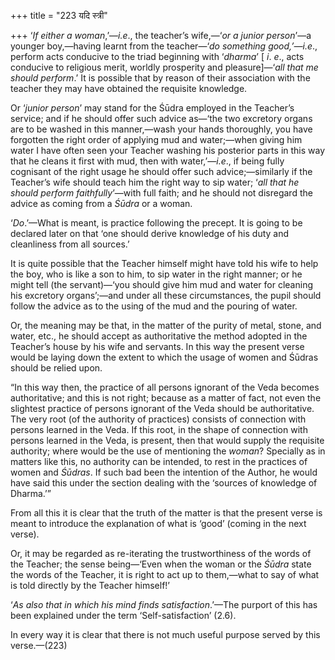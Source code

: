 +++
title = "223 यदि स्त्री"

+++
‘*If either a woman*,’—*i.e*., the teacher’s wife,—‘*or a junior
person*’—a younger boy,—having learnt from the teacher—‘*do something
good,’—i.e*., perform acts conducive to the triad beginning with
‘*dharma*’ \[ *i*. *e*., acts conducive to religious merit, worldly
prosperity and pleasure\]—‘*all that me should perform*.’ It is possible
that by reason of their association with the teacher they may have
obtained the requisite knowledge.

Or ‘*junior person*’ may stand for the Śūdra employed in the Teacher’s
service; and if he should offer such advice as—‘the two excretory organs
are to be washed in this manner,—wash your hands thoroughly, you have
forgotten the right order of applying mud and water;—when giving him
water I have often seen your Teacher washing his posterior parts in this
way that he cleans it first with mud, then with water,’—*i.e*., if being
fully cognisant of the right usage he should offer such
advice;—similarly if the Teacher’s wife should teach him the right way
to sip water; ‘*all that he should perform faithfully*’—with full faith;
and he should not disregard the advice as coming from a *Śūdra* or a
woman.

‘*Do*.’—What is meant, is practice following the precept. It is going to
be declared later on that ‘one should derive knowledge of his duty and
cleanliness from all sources.’

It is quite possible that the Teacher himself might have told his wife
to help the boy, who is like a son to him, to sip water in the right
manner; or he might tell (the servant)—‘you should give him mud and
water for cleaning his excretory organs’;—and under all these
circumstances, the pupil should follow the advice as to the using of the
mud and the pouring of water.

Or, the meaning may be that, in the matter of the purity of metal,
stone, and water, etc., he should accept as authoritative the method
adopted in the Teacher’s house by his wife and servants. In this way the
present verse would be laying down the extent to which the usage of
women and Śūdras should be relied upon.

“In this way then, the practice of all persons ignorant of the Veda
becomes authoritative; and this is not right; because as a matter of
fact, not even the slightest practice of persons ignorant of the Veda
should be authoritative. The very root (of the authority of practices)
consists of connection with persons learned in the Veda. If this root,
in the shape of connection with persons learned in the Veda, is present,
then that would supply the requisite authority; where would be the use
of mentioning the *woman*? Specially as in matters like this, no
authority can be intended, to rest in the practices of women and
*Śūdras*. If such bad been the intention of the Author, he would have
said this under the section dealing with the ‘sources of knowledge of
Dharma.’”

From all this it is clear that the truth of the matter is that the
present verse is meant to introduce the explanation of what is ‘good’
(coming in the next verse).

Or, it may be regarded as re-iterating the trustworthiness of the words
of the Teacher; the sense being—‘Even when the woman or the *Śūdra*
state the words of the Teacher, it is right to act up to them,—what to
say of what is told directly by the Teacher himself!’

‘*As also that in which his mind finds satisfaction*.’—The purport of
this has been explained under the term ‘Self-satisfaction’ (2.6).

In every way it is clear that there is not much useful purpose served by
this verse.—(223)


